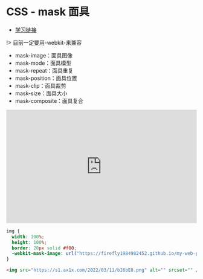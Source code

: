 # CSS - mask 面具

- [学习链接](https://www.zhangxinxu.com/wordpress/2017/11/css-css3-mask-masks/)

!> 目前一定要用-webkit-来兼容

- mask-image：面具图像
- mask-mode：面具模型
- mask-repeat：面具重复
- mask-position：面具位置
- mask-clip：面具裁剪
- mask-size：面具大小
- mask-composite：面具复合

<iframe height="300" style="width: 100%;" scrolling="no" title="mask示例" src="https://codepen.io/firefly1984982452/embed/YzYwPpw?default-tab=html%2Cresult" frameborder="no" loading="lazy" allowtransparency="true" allowfullscreen="true">
  See the Pen <a href="https://codepen.io/firefly1984982452/pen/YzYwPpw">
  mask示例</a> by 彭丹丹 (<a href="https://codepen.io/firefly1984982452">@firefly1984982452</a>)
  on <a href="https://codepen.io">CodePen</a>.
</iframe>

```css
img {
  width: 100%;
  height: 100%;
  border: 20px solid #f00;
  -webkit-mask-image: url("https://firefly1984982452.github.io/my-web-page/animation.png");
}
```

```html
<img src="https://s1.ax1x.com/2022/03/11/bI6bE8.png" alt="" srcset="" />
```

<div class="example-box" style="height:250px">
  <img style="-webkit-mask-image: url('https://firefly1984982452.github.io/my-web-page/animation.png');
  mask-image: url('https://firefly1984982452.github.io/my-web-page/animation.png');" 
  height="100px" 
  src="https://s1.ax1x.com/2022/03/11/bI6bE8.png">
</div>
